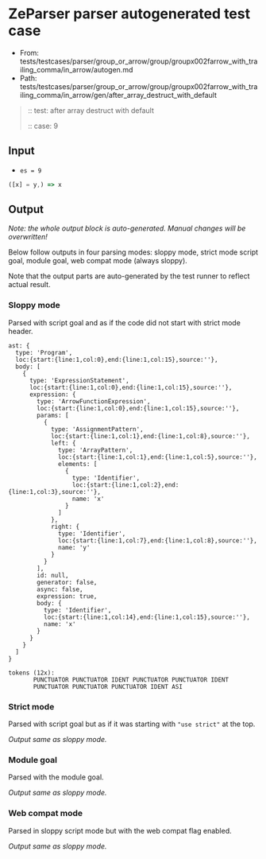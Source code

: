 # ZeParser parser autogenerated test case

- From: tests/testcases/parser/group_or_arrow/group/groupx002farrow_with_trailing_comma/in_arrow/autogen.md
- Path: tests/testcases/parser/group_or_arrow/group/groupx002farrow_with_trailing_comma/in_arrow/gen/after_array_destruct_with_default

> :: test: after array destruct with default
>
> :: case: 9

## Input

- `es = 9`

`````js
([x] = y,) => x
`````

## Output

_Note: the whole output block is auto-generated. Manual changes will be overwritten!_

Below follow outputs in four parsing modes: sloppy mode, strict mode script goal, module goal, web compat mode (always sloppy).

Note that the output parts are auto-generated by the test runner to reflect actual result.

### Sloppy mode

Parsed with script goal and as if the code did not start with strict mode header.

`````
ast: {
  type: 'Program',
  loc:{start:{line:1,col:0},end:{line:1,col:15},source:''},
  body: [
    {
      type: 'ExpressionStatement',
      loc:{start:{line:1,col:0},end:{line:1,col:15},source:''},
      expression: {
        type: 'ArrowFunctionExpression',
        loc:{start:{line:1,col:0},end:{line:1,col:15},source:''},
        params: [
          {
            type: 'AssignmentPattern',
            loc:{start:{line:1,col:1},end:{line:1,col:8},source:''},
            left: {
              type: 'ArrayPattern',
              loc:{start:{line:1,col:1},end:{line:1,col:5},source:''},
              elements: [
                {
                  type: 'Identifier',
                  loc:{start:{line:1,col:2},end:{line:1,col:3},source:''},
                  name: 'x'
                }
              ]
            },
            right: {
              type: 'Identifier',
              loc:{start:{line:1,col:7},end:{line:1,col:8},source:''},
              name: 'y'
            }
          }
        ],
        id: null,
        generator: false,
        async: false,
        expression: true,
        body: {
          type: 'Identifier',
          loc:{start:{line:1,col:14},end:{line:1,col:15},source:''},
          name: 'x'
        }
      }
    }
  ]
}

tokens (12x):
       PUNCTUATOR PUNCTUATOR IDENT PUNCTUATOR PUNCTUATOR IDENT
       PUNCTUATOR PUNCTUATOR PUNCTUATOR IDENT ASI
`````

### Strict mode

Parsed with script goal but as if it was starting with `"use strict"` at the top.

_Output same as sloppy mode._

### Module goal

Parsed with the module goal.

_Output same as sloppy mode._

### Web compat mode

Parsed in sloppy script mode but with the web compat flag enabled.

_Output same as sloppy mode._

